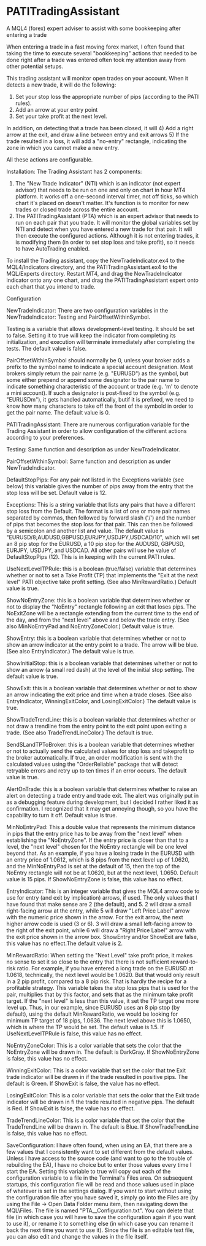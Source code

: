 PATITradingAssistant
====================

A MQL4  (forex) expert adviser to assist with some bookkeeping after entering a trade

When entering a trade in a fast moving forex market, I often found that taking the time to execute several "bookkeeping" actions that needed to be done right after a trade was entered often took my attention away from other potential setups.

This trading assistant will monitor open trades on your account.  When it detects a new trade, it will do the following:
1) Set your stop loss the appropriate number of pips (according to the PATI rules).
2) Add an arrow at your entry point
3) Set your take profit at the next level.

In addition, on detecting that a trade has been closed, it will
4) Add a right arrow at the exit, and draw a line between entry and exit arrows
5) If the trade resulted in a loss, it will add a "no-entry" rectangle, indicating the zone in which you cannot make a new entry.

All these actions are configurable.


Installation:
The Trading Assistant has 2 components:
1) The "New Trade Indicator" (NTI)  which is an indicator (not expert advisor) that needs to be run on one and only on chart in hour MT4 platform.  It works off a one-second interval timer, not off ticks, so which chart it's placed on doesn't matter.  It's function is to monitor for new trades or closed trade across the entire account.
2) The PATITradingAssistant (PTA) which is an expert advisor that needs to run on each pair that you trade.  It will monitor the global variables set by NTI and detect when you have entered a new trade for that pair.  It will then execute the configured actions. Although it is not entering trades, it is modifying them (in order to set stop loss and take profit), so it needs to have AutoTrading enabled.

To install the Trading assistant, copy the NewTradeIndicator.ex4 to the MQL4/Indicators directory, and the PATITradingAssistant.ex4 to the MQL/Experts directory.  Restart MT4, and drag the NewTradeIndicator indicator onto any one chart, and drag the PATITradingAssistant expert onto each chart that you intend to trade.

Configuration

NewTradeIndicator:
There are two configuration variables in the NewTradeIndicator: Testing and PairOffsetWithinSymbol.

Testing is a variable that allows development-level testing.  It should be set to false.  Setting it to true will keep the indicator from completing its initialization, and execution will terminate immediately after completing the tests. The default value is false.

PairOffsetWithinSymbol should normally be 0, unless your broker adds a prefix to the symbol name to indicate a special account designation.  Most brokers simply return the pair name (e.g. "EURUSD") as the symbol, but some either prepend or append some designator to the pair name to indicate something characteristic of the account or trade (e.g. 'm' to denote a mini account).  If such a designator is post-fixed to the symbol (e.g. "EURUSDm"), it gets handled automatically, butif it is prefixed, we need to know how many characters to take off the front of the symbold in order to get the pair name. The default value is 0.

PATITradingAssistant:
There are numerous configuration variable for the Trading Assistant in order to allow configuration of the different actions according to your preferences.

Testing: Same function and description as under NewTradeIndicator.

PairOffsetWithinSymbol: Same function and description as under NewTradeIndicator.

DefaultStopPips: For any pair not listed in the Exceptions variable (see below) this variable gives the number of pips away from the entry that the stop loss will be set. Default value is 12.

Exceptions: This is a string variable that lists any pairs that have a different stop loss from the Default.  The format is a list of one or more pair names separated by commas, then followed by forward slash ('/') and the number of pips that becomes the stop loss for that pair.  This can then be followed by a semicolon and another list and value.  The default value is  "EURUSD/8;AUDUSD,GBPUSD,EURJPY,USDJPY,USDCAD/10", which will set an 8 pip stop for the EURUSD, a 10 pip stop for the AUDUSD, GBPUSD, EURJPY, USDJPY, and USDCAD.  All other pairs will use he value of DefaultStopPips (12).  This is in keeping with the current PATI rules.

UseNextLevelTPRule: this is a boolean (true/false) variable that determines whether or not to set a Take Profit (TP) that implements the "Exit at the next level" PATI objective take profit setting. (See also MinRewardRatio.) Default value is true.

ShowNoEntryZone: this is a boolean variable that determines whether or not to display the "NoEntry" rectangle following an exit that loses pips.  The NoExitZone will be a rectangle extending from the current time to the end of the day, and from the "next level" above and below the trade entry. (See also MinNoEntryPad and NoEntryZoneColor.) Default value is true.

ShowEntry: this is a boolean variable that determines whether or not to show an arrow indicator at the entry point to a trade.  The arrow will be blue. (See also EntryIndicator.) The default value is true.

ShowInitialStop: this is a boolean variable that determines whether or not to show an arrow (a small red dash) at the level of the initial stop setting.  The default value is true.

ShowExit: this is a boolean variable that determines whether or not to show an arrow indicating the exit price and time when a trade closes.  (See also EntryIndicator, WinningExitColor, and LosingExitColor.) The default value is true.

ShowTradeTrendLine: this is a boolean variable that determines whether or not draw a trendline from the entry point to the exit point upon exiting a trade. (See also TradeTrendLineColor.) The default is true.

SendSLandTPToBroker: this is a boolean variable that determines whether or not to actually send the calculated values for stop loss and takeprofit to the broker automatically. If true, an order modification is sent with the calculated values using the "OrderReliable" package that will detect retryable errors and retry up to ten times if an error occurs.  The default value is true.

AlertOnTrade: this is a boolean variable that determines whether to raise an alert on detecting a trade entry and trade exit. The alert was originally put in as a debugging feature during development, but I decided I rather liked it as confirmation.  I recognized that it may get annoying though, so you have the capability to turn it off.  Default value is true.

MinNoEntryPad: This a double value that represents the minimum distance in pips that the entry price has to be away from the "next level" when establishing the "NoEntryZone".  If the entry price is closer than that to a level, the "next level" chosen for the NoEntry rectangle will be one level beyond that. As an example, if you have a losing trade in the EURUSD with an entry price of 1.0612, which is 8 pips from the next level up of 1.0620, and the MinNoEntryPad is set at the default of 15, then the top of the NoEntry rectangle will not be at 1.0620, but at the next level, 1.0650.  Default value is 15 pips. If ShowNoEntryZone is false, this value has no effect.

EntryIndicator: This is an integer variable that gives the MQL4 arrow code to use for entry (and exit by implication) arrows, if used. The only values that I have found that make sense are 2 (the default), and 5. 2 will draw a small right-facing arrow at the entry, while 5 will draw "Left Price Label" arrow with the numeric price shown in the arrow.  For the exit arrow, the next higher arrow code is used (3 or 6). 3 will draw a small left-facing arrow to the right of the exit point, while 6 will draw a "Right Price Label" arrow with the exit price shown in the arrow box. ShowEntry and/or ShowExit are false, this value has no effect.The default value is 2.

MinRewardRatio: When setting the "Next Level" take profit price, it makes no sense to set it so close to the entry that there is not sufficient reward-to-risk ratio.  For example, if you have entered a long trade on the EURUSD at 1.0618, technically, the next level would be 1.0620.  But that would only result in a 2 pip profit, compared to a 8 pip risk.  That is hardly the recipe for a profitable strategy.  This variable takes the stop loss pips that is used for the pair, multiplies that by this factor, and sets that as the minimum take profit target. If the "next level" is less than this value, it set the TP target one more level up.  Thus, in our example, since EURUSD uses an 8 pip stop (by default), using the default MinRewardRatio, we would be looking for minimum TP target of 18 pips, 1.0636.  The next level above this is 1.0650, which is where the TP would be set. The default value is 1.5. If UseNextLevelTPRule is false, this value has no effect.

NoEntryZoneColor: This is a color variable that sets the color that the NoEntryZone will be drawn in.  The default is DarkGray. If ShowNoEntryZone is false, this value has no effect.

WinningExitColor: This is a color variable that set the color that tne Exit trade indicator will be drawn in if the trade resulted in positive pips.  The default is Green.  If ShowExit is false, the value has no effect.

LosingExitColor: This is a color variable that sets the color that the Exit trade indicator will be drawn in fi the trade resulted in negative pips.  The default is Red. If ShowExit is false, the value has no effect.

TradeTrendLineColor: This is a color variable that set the color that the TradeTrendLine will be drawn in. The default is Blue.  If ShowTradeTrendLine is false, this value has no effect.

SaveConfiguration: I have often found, when using an EA, that there are a few values that I consistently want to set different from the default values.  Unless I have access to the source code (and want to go to the trouble of rebuilding the EA), I have no choice but to enter those values every time I start the EA. Setting this variable to true will copy out each of the configuration variable to a file in the Terminal's Files area.  On subsequent startups, this configuration file will be read and those values used in place of whatever is set in the settings dialog. If you want to start without using the configuration file after you have saved it, simply go into the Files are (by using the File -> Open Data Folder menu item, then navigating down the MQL\Files.  The file is named "PTA_<symbol>_Configuration.txt".  You can delete that file (in which case you will have to save the configuration again if you want to use it), or rename it to something else (in which case you can rename it back the next time you want to use it). Since the file is an editable text file, you can also edit and change the values in the file itself.
